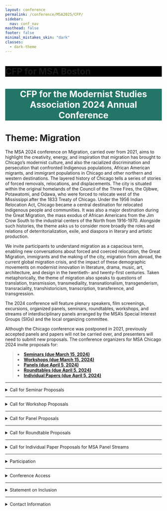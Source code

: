```yaml
---
layout: conference
permalink: /conference/MSA2025/CFP/
sidebar:
  nav: conf_nav
masthead: false
footer: false
minimal_mistakes_skin: "dark"
classes:
  - dark-theme
---
```


<body>
 
<!--
<div class="post">
                <p><strong>CFP for the Modernist Studies Association’s Annual Conference</strong></p>

<p><strong>MIGRATION</strong></p>

<p><strong>Check back again soon on this page for the MSA 2024 Chicago conference Call for Papers.</strong></p>
-->
<div class="CFP-full">
<div class="CFP-body">

<div class="page__hero--overlay"
style="background-color: #000; background-image: linear-gradient(rgba(0, 0, 0, 0.5), rgba(0, 0, 0, 0.5)), url(/conference/MSA2025/assets/krasner_celebration.jpeg);">
	<div class="wrapper">
	  <h1 id="page-title" class="page__title" itemprop="headline">       
		  CFP for MSA Boston       
	  </h1> 
	</div>
</div>

<p>
</p>
<h1 style="background-color:#237567;color:white; text-align:center;" >CFP for the Modernist Studies Association 2024 Annual Conference</h1>

<h1>Theme: Migration</h1>
<!--
<h2>
<p>Chicago, IL, November 7-10, 2024</p>
</h2>
-->

<p>The MSA 2024 conference on Migration, carried over from 2021, aims to highlight the creativity, energy, and inspiration that migration has brought to Chicago’s modernist culture, and also the racialized discrimination and persecution that confronted Indigenous populations, African American migrants, and immigrant populations in Chicago and other northern and western destinations. The layered history of Chicago tells a series of stories of forced removals, relocations, and displacements. The city is situated within the original homelands of the Council of the Three Fires, the Ojibwe, Potawatomi, and Odawa, who were forced to relocate west of the Mississippi after the 1833 Treaty of Chicago. Under the 1956 Indian Relocation Act, Chicago became a central destination for relocated Indigenous people and communities. It was also a major destination during the Great Migration, the mass exodus of African Americans from the Jim Crow South to the industrial centers of the North from 1916-1970. Alongside such histories, the theme asks us to consider more broadly the roles and relations of deterritorialization, exile, and diaspora in literary and artistic production. 
</p>

<p> We invite participants to understand migration as a capacious term, enabling new conversations about forced and coerced relocation, the Great Migration, immigrants and the making of the city, migration from abroad, the current global migration crisis, and the impact of these demographic movements on modernist innovation in literature, drama, music, art, architecture, and design in the twentieth- and twenty-first centuries. Taken metaphorically, the theme of migration also speaks to questions of translation, transmission, transmediality, transnationalism, transgenderism, transraciality, transhistoricism, transcription, transference, and transgression. 
</p>
 
<p>The 2024 conference will feature plenary speakers, film screenings, excursions, organized panels, seminars, roundtables, workshops, and streams of interdisciplinary panels arranged by the MSA’s Special Interest Groups (SIGs) and the local organizing committee.  
</p>

<p>Although the Chicago conference was postponed in 2021, previously accepted panels and papers will not be carried over, and presenters will need to submit new proposals. The conference organizers for MSA Chicago 2024 invite proposals for:
<blockquote fontsize="16px";>
	<strong>
	<li>
		<a href="#p1">Seminars (due March 15, 2024)</a>
	</li>
	<li>
		<a href="#p2">Workshops (due March 15, 2024)</a>
	</li>
	<li>
		<a href="#p3">Panels (due April 5, 2024)</a>
	</li>
	<li>
		<a href="#p4">Roundtables (due April 5, 2024)</a>
	</li>
		<li>
		<a href="#p5">Individual Papers (due April 5, 2024) </a>
	</li>
	</strong>
</blockquote>
<hr>
<details closed>
	<summary class="CFP-summary" id="p1">Call for Seminar Proposals</summary>
		<div class="description">
<p>Seminars are a central feature of the MSA conference. They are longer sessions of no more than 12 participants, designed to generate lively exchange and facilitate future collaborations. Each participant writes a brief position paper (5-7 pages) that is pre-circulated and read by all participants prior to the conference. Participants sign up for seminars on a first-come, first-served basis when registering for the conference.
</p>

<p>Seminar Topics: There are no limits on topics, but past experience has shown that the more clearly defined the topic and the more guidance provided by the leader, the more productive the ensuing discussion. “Clearly defined” should not be confused with “narrow,” as extremely narrow seminar topics tend to exclude many potential participants. To review past seminar topics, go to the <a href="/msa/conference/archive.html">Conference Archives</a> on the MSA website, click the link to a prior conference, and then click on “Conference Schedule” or “Conference Program.” You will find seminars listed along with panels and other events.</p>

<p><a href="https://msa2024.exordo.com/">Click here to submit Seminar Proposals</a> by Friday March 15, 2024. Please provide a 300-word description of the seminar purpose and format. Seminar leaders’ bios are limited to 100 words. </p>
		</div>
</details>
<hr>
<details closed>
	<summary class="CFP-summary" id="p2">Call for Workshop Proposals</summary>
		<div class="description">
<p>Workshops can take the form of discussions, presentations, and hands-on demonstrations. Past workshops have focused on topics such as collaboration, book making, publishing, teaching, the job market, mid-career challenges and opportunities, research and the liberal arts college, and alternative/non-academic jobs, and how best to ensure the future of the profession. Participation in a workshop does not preclude participation in other aspects of the conference.
</p>

<p> 
Workshops are participatory in format and can be either 90 or 120 minutes in length. They may be led by one person or by a panel of experts. Participants will register for workshops at the same time as conference registration.
</p>

<p><a href="https://msa2024.exordo.com/">Click here to submit Workshop Proposals</a> by Friday March 15, 2024. Please include a 300-word description of the workshop purpose and format. Participants’ bios are limited to 100 words.</p>
		</div>
</details>
<hr>
<details closed>
	<summary class="CFP-summary" id="p3">Call for Panel Proposals</summary>
		<div class="description">
<p>Panels are designed to expand research and debate on a topic or theme and present a clear rationale for the papers’ collective goal. Keep in mind that topics are not limited to the conference theme. Please be sure to characterize in your proposal what each paper contributes individually and how it fits into a cohesive session.
</p>
<blockquote>
	<li>We encourage interdisciplinary panels and generally discourage panels on single authors.
	</li>
	<li>In order to allow for discussion, preference will be given to panels with three participants 
	(20 minutes each), though panels of four will be considered (15 minutes each).
	</li>
	<li>Panels composed entirely of participants from a single department at a single institution 
	are not likely to be accepted.
	</li>
	<li>The MSA encourages panels comprising scholars from a diverse range of institutions and of
	 various ranks, including graduate students, postdoctoral fellows, contingent faculty, and 
	 independent scholars.
	</li>
	<li>Please elect an appropriate chair for your panel if possible and include this information as 
	part of your proposal. Otherwise, the program committee wil help recruit a chair for you.
	</li>
</blockquote>
<p><a href="https://msa2024.exordo.com/">Click here to submit Panel Proposals</a> by Friday April 5, 2024. Please include a list of participants, paper titles, and a 300-500-word abstract of the session. Author bios are limited to 100 words.</p>
		</div>
</details>
<hr>
<details closed>
	<summary class="CFP-summary" id="p4">Call for Roundtable Proposals</summary>
		<div class="description">
<p>All topics will be considered for roundtable discussions. Unlike panels, which generally feature a sequence of 15-20-minute talks followed by questions, roundtables gather a group of participants around a shared concern in order to generate discussion among the participants and with the audience. Instead of delivering full-length papers, presenters are asked to deliver short position statements (5-8 minutes) that respond to questions distributed in advance by the organizer, or to take turns responding to prompts from the moderator, or take a more experimental approach to the format. The bulk of the session should be devoted to discussion. No paper titles are listed in the program, only the names of participants and an abstract describing the goals of the session.
</p>

<p>Please bear in mind these guidelines:
</p>
<blockquote>
	<li>Roundtables may feature as many as 6 speakers but are more likely to be accepted if 
	they include 4 or 5.
	</li>
	<li>Roundtable organizers should discourage participants from writing formal papers and
	 to be as brief and concise as possible, ideally speaking for no more than 5 minutes at a 
	 time in order to facilitate discussion.
	</li>
	<li>We particularly welcome roundtables that include participants from multiple disciplines,
	 and we discourage roundtables on single authors.
	</li>
	<li>The MSA encourages roundtables comprising scholars from a diverse range of institutions
	 and of various ranks, including graduate students, postdoctoral fellows, contingent faculty, 
	 and independent scholars.
	</li>
	<li>Roundtables composed entirely of participants from a single department at a single 
	institution are not likely to be accepted.
	</li>
	<li>Roundtable organizers should identify a chair and include this information with their proposals.
	</li>
</blockquote>
<p><a href="https://msa2024.exordo.com/">Click here to submit Roundtable Proposals</a> by Friday April 5, 2024. Please include a list of participants and a 300-500-word abstract of the session. Participants’ bios are limited to 100 words each. </p>
		</div>
</details>
<hr>
<details closed>
	<summary class="CFP-summary" id="p5">Call for Individual Paper Proposals for MSA Panel Streams</summary>
		<div class="description">
<p>Individual paper proposals must speak directly to one of this year’s streams, described below. The MSA program committee and MSA Special Interest Groups in charge of the streams will compose panels and roundtables from the individual papers.</p>
<p><a href="https://msa2024.exordo.com/">Click here to submit individual Paper Proposals</a> for panel streams by April 5, 
2024. Please include a 300-word abstract of the paper. Author bios are limited to
 100 words. </p>
		<details closed>
			<summary class="stream-title">Modernism and the Environment Stream: Migration, Modernization, and Environmental Change</summary>
				<div class="description">
			<p>This stream invites papers on the intersections of migration, modernization, and environmental change in modernist literatures and aesthetics. How do modernist aesthetic practices register, illuminate, or obfuscate the role of environmental degradation and injustice in human migrations of the long twentieth century? How do the environmental aesthetics of migrant or transnational authors enrich or unsettle Eurocentric modernist frameworks? How do modernist ideologies, infrastructures, or aesthetics inform current representations of climate migration? How has ecocritical modernist scholarship migrated across media and beyond traditional methodologies to engage with environmental history, decolonial studies, or critical studies of race, gender, sexuality, disability, and beyond?
		</p>
				</div>
		</details>

		<details closed>
			<summary class="stream-title">Modernism and Film Stream: Cinema and Modernism</summary>
			<p>The advent of cinema coincided with the rise of modernism in the arts; yet film historians 
			and modernists have generated their own genealogies of the modern grounded in different, sometimes conflicting theoretical and historical traditions. Informed by this interdisciplinary background,the Film and Modernism stream will explore the history and theory of cinema through its interconnections with other media while remaining anchored in the aesthetics of moving images and the generic specificity of film art. 
		</p>
		</details>
		<details closed>
			<summary class="stream-title">Critical Race Studies Stream: Displacement, Transplantation, and Finding Home</summary>
				<div class="description">
			<p>We seek to demonstrate the ways in which people of color and colonized peoples have resisted white supremacist “un-homing” and found agency in constructing new homes and forging new communities. How does modernism reflect the historical and contemporary experiences of coerced migration for indigenous, Black, and colonized peoples? How do writers, artists, and thinkers from marginalized communities depict the reclaiming of original homelands, imagine the formation of new homelands, the generation of–and reconstruction of–communities and kinships, and conceptualize the “home,” “homelessness,” and “re-homing”?
			</p> 
				</div>
		</details>

		<details closed>
			<summary class="stream-title">Modernism and Pedagogy Stream</summary>
				<div class="description">
			<p>We invite papers that address pedagogical concerns: approaches to teaching modernist texts in all types of courses (literature surveys; first-year writing; basic writing; modernist novel, etc.); how modernist studies connects to other disciplines in the classroom, such as creative writing, composition studies, or women's & gender studies, to name a few; the pedagogies in and of modernist texts/artists; as well as modernism’s place(s) in the history of pedagogy/education. We are also very interested in revealing the connection between pedagogy and scholarship -- how do we articulate this relationship? Lastly, we hope papers will address the lived conditions of our teaching labor, with institutional pressures and constraints both demanding creativity in our pedagogy as it potentially creates limits.
		</p>
				</div>
		</details>

		<details closed>
			<summary class="stream-title">Intersectional Feminist and Queer Praxis Stream: Queer, Trans, and Feminist Intersections + Interventions</summary>
				<div class="description">
			<p>This stream will feature papers, panels, and other presentations exploring the relationship 
			among feminism, queer studies, and modernism. Of particular interest are examinations of how 
			queer studies and feminism intersect and intervene within modernist studies in a moment when 
			such approaches are under surveillance, threat, and attack. Possible topics may include new 
			readings of key feminist, queer, and/or trans modernist figures and works; queer, trans, and/or
			feminist contributions that revisit and revitalize more traditional texts; methodologies and 
			theoretical approaches informed by feminist, queer, and/or trans positionalities and politics; 
			and embodied queer, trans, and/or feminist representations within modernist studies and/or the academy.
		</p>
			</div>
		</details>
	</div>

		<details closed>
			<summary class="stream-title">Chicago Stream: Modernism/Modernity's Chicago</summary>
				<div class="description">
			<p>This stream invites papers that deal with any aspect of modernism or modernity as it relates to the midwestern metropolis. Home to continually new waves of migrants, Chicago was (and is) a place marked by constant change and multitudinous movements. As the birthplace of important modernist magazines like Poetry and The Little Review, early 20th-century Chicago was at the center of literary and artistic innovations in music, art, theatre, film, activism, and architecture -- and attracted well-known figures such as Carl Sandburg, Gwendolyn Brooks, Richard Wright, Charlie Chaplin, Ida B. Wells, Jane Addams, Floyd Dell, and Frank Lloyd Wright, who all lived and worked in Chicago for parts of their careers. Papers for this stream may consider the importance of Chicago as a site of modernist transformation and exchange, but also as a locus of modernity. From skyscrapers to settlement houses, from railroads to community organizations, the city of Chicago has been shaped by infrastructures of modernity, which have in turn exerted an influence on city inhabitants, writers, and artists alike. Approaches to this stream could derive from many directions, including aesthetics, science, journalism, testimony, psychology, economy, urban planning, public health, and sociology.
			</p>
				</div>
		</details>
		<p>
		</p>
</details>
<hr>
</p>
<details closed>
	<summary class="CFP-summary">Participation</summary>
		<div class="description">
<p>So as to involve as many people as possible as active participants, the MSA limits appearances
 on the program to one in each category below:
 </p>
 <blockquote>
	<li>Seminar, either as leader or as participant
	</li>
	<li>Panel or roundtable, as participant (you may also chair a different panel or roundtable)
	</li>
</blockquote>
<p>In other words, you may organize a seminar, present a paper on a panel, and register for a workshop, but you may not 
 present two papers on panels or roundtables.
</p>
<p>MSA rules do not allow panel or roundtable organizers to chair their own session if they are 
also presenting a paper or making substantive remarks in the session; the session chair must be
 someone who is otherwise not presenting.
</p>
<p>All who attend the MSA conference must be members of the organization with dues paid for 
2024-25 (MSA membership runs from July 1 until June 30 each year) and with any past dues paid 
in full. For information on MSA, please check the <a href="/msa/index.html">Association website.</a>
</p>
		</div>
</details>
<hr>
<details closed>
	<summary class="CFP-summary">Conference Access</summary>
		<div class="description">
<p>The MSA is committed to ensuring that all conference registrants will be able to 
participate in conference events. We ask that all conference attendees give thought 
to questions of access and work with the conference organizers to create an event that
 is welcoming to the entire community of participants.  Participants will upload copies
 of their papers to a secure drive prior to the conference to ensure equal access to 
 materials for all participants.
 </p>
		</div>
</details>
<hr>
<details closed>
	<summary class="CFP-summary">Statement on Inclusion</summary>
		<div class="description">
<p>The Modernist Studies Association supports the rights and dignity of all persons 
associated with our organization and conference. We hold that inclusivity, diversity, 
access, and equality are critical to the strength of our organization and the effectiveness
 of our academic mission. In the spirit of maintaining a welcoming and inclusive organization,
 we urge our participants to use individuals’ preferred names and pronouns when introducing 
 speakers and in citing their work or ideas.
 </p>
		</div>
</details>
<hr>
<details closed>
	<summary class="CFP-summary">Contact Information</summary>
		<div class="description">
<p>Questions about our upcoming conference?</p>
<u1><li>Contact <a href="msa2024chicago@gmail.com">msa2024chicago@gmail.com</a></li></u1>
<p>
</p>
<p>Questions about membership and registration?</p>
<u1><li>Contact Karen Weingarten at <a href="kweingarten@qc.cuny.edu">kweingarten@qc.cuny.edu</a></li></u1>
<p>
</p>
<p>Questions for the Program Committee?</p>
<u1><li>Contact Pardis Dabashi at <a href="kpdabashi@brynmawr.edu">pdabashi@brynmawr.edu</a></li></u1>
<p>
</p>
		</div>
</details>

</div>
</div>

</body>